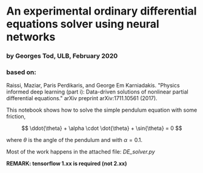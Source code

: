 # An experimental ordinary differential equations solver using neural networks
### by Georges Tod, ULB, February 2020
### based on:

Raissi, Maziar, Paris Perdikaris, and George Em Karniadakis. "Physics informed deep learning (part i): Data-driven solutions of nonlinear partial differential equations." arXiv preprint arXiv:1711.10561 (2017).


This notebook shows how to solve the simple pendulum equation with some friction,

$$
\ddot{\theta} + \alpha \cdot \dot{\theta} + \sin{\theta} = 0
$$

where $\theta$ is the angle of the pendulum and with $\alpha = 0.1$.

Most of the work happens in the attached file: _DE_solver.py_

**REMARK: tensorflow 1.xx is required (not 2.xx)**
